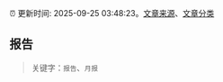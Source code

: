 :alarm_clock: 更新时间: 2025-09-25 03:48:23。[文章来源](/README.md)、[文章分类](/TAGS.md)

## 报告


> 关键字：`报告`、`月报`




